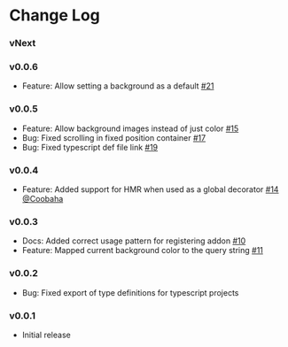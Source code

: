 # Change Log

### vNext

### v0.0.6

- Feature: Allow setting a background as a default [#21](https://github.com/NewSpring/react-storybook-addon-backgrounds/pull/21)

### v0.0.5

- Feature: Allow background images instead of just color [#15](https://github.com/NewSpring/react-storybook-addon-backgrounds/pull/15)
- Bug: Fixed scrolling in fixed position container [#17](https://github.com/NewSpring/react-storybook-addon-backgrounds/pull/17)
- Bug: Fixed typescript def file link [#19](https://github.com/NewSpring/react-storybook-addon-backgrounds/pull/19)

### v0.0.4

- Feature: Added support for HMR when used as a global decorator [#14](https://github.com/NewSpring/react-storybook-addon-backgrounds/pull/14) [@Coobaha](https://github.com/Coobaha)

### v0.0.3

- Docs: Added correct usage pattern for registering addon [#10](https://github.com/NewSpring/react-storybook-addon-backgrounds/pull/10)
- Feature: Mapped current background color to the query string [#11](https://github.com/NewSpring/react-storybook-addon-backgrounds/pull/11)

### v0.0.2

- Bug: Fixed export of type definitions for typescript projects

### v0.0.1

- Initial release
